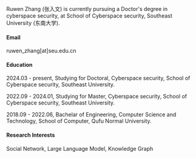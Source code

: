 Ruwen Zhang (张入文) is currently pursuing a Doctor's degree in cyberspace security, at School of Cyberspace security, Southeast University (东南大学). 

#### Email
ruwen_zhang[at]seu.edu.cn

#### Education
2024.03 - present, Studying for Doctoral, Cyberspace security, School of Cyberspace security, Southeast University.

2022.09 - 2024.01, Studying for Master, Cyberspace security, School of Cyberspace security, Southeast University.

2018.09 - 2022.06, Bachelar of Engineering, Computer Science and Technology, School of Computer, Qufu Normal University.

#### Research Interests
Social Network, Large Language Model, Knowledge Graph
